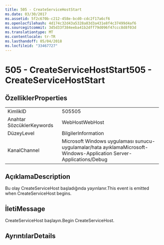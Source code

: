 ```yaml
---
title: 505 - CreateServiceHostStart
ms.date: 03/30/2017
ms.assetid: 5f2c670b-c212-458e-bcd0-cdc2f17a6cf6
ms.openlocfilehash: 4d174c32d43a5328a83d3a431e8f4c37499d4af6
ms.sourcegitcommit: 3d5d33f384eeba41b2dff79d096f47ccc8d8f03d
ms.translationtype: MT
ms.contentlocale: tr-TR
ms.lasthandoff: 05/04/2018
ms.locfileid: "33467727"
---
```

# <a name="505---createservicehoststart"></a><span data-ttu-id="b482d-102">505 - CreateServiceHostStart</span><span class="sxs-lookup"><span data-stu-id="b482d-102">505 - CreateServiceHostStart</span></span>
## <a name="properties"></a><span data-ttu-id="b482d-103">Özellikler</span><span class="sxs-lookup"><span data-stu-id="b482d-103">Properties</span></span>  
  
|||  
|-|-|  
|<span data-ttu-id="b482d-104">Kimlik</span><span class="sxs-lookup"><span data-stu-id="b482d-104">ID</span></span>|<span data-ttu-id="b482d-105">505</span><span class="sxs-lookup"><span data-stu-id="b482d-105">505</span></span>|  
|<span data-ttu-id="b482d-106">Anahtar Sözcükler</span><span class="sxs-lookup"><span data-stu-id="b482d-106">Keywords</span></span>|<span data-ttu-id="b482d-107">WebHost</span><span class="sxs-lookup"><span data-stu-id="b482d-107">WebHost</span></span>|  
|<span data-ttu-id="b482d-108">Düzey</span><span class="sxs-lookup"><span data-stu-id="b482d-108">Level</span></span>|<span data-ttu-id="b482d-109">Bilgiler</span><span class="sxs-lookup"><span data-stu-id="b482d-109">Information</span></span>|  
|<span data-ttu-id="b482d-110">Kanal</span><span class="sxs-lookup"><span data-stu-id="b482d-110">Channel</span></span>|<span data-ttu-id="b482d-111">Microsoft Windows uygulaması sunucu-uygulamalar/hata ayıklama</span><span class="sxs-lookup"><span data-stu-id="b482d-111">Microsoft-Windows-Application Server-Applications/Debug</span></span>|  
  
## <a name="description"></a><span data-ttu-id="b482d-112">Açıklama</span><span class="sxs-lookup"><span data-stu-id="b482d-112">Description</span></span>  
 <span data-ttu-id="b482d-113">Bu olay CreateServiceHost başladığında yayınlanır.</span><span class="sxs-lookup"><span data-stu-id="b482d-113">This event is emitted when CreateServiceHost begins.</span></span>  
  
## <a name="message"></a><span data-ttu-id="b482d-114">İleti</span><span class="sxs-lookup"><span data-stu-id="b482d-114">Message</span></span>  
 <span data-ttu-id="b482d-115">CreateServiceHost başlayın.</span><span class="sxs-lookup"><span data-stu-id="b482d-115">Begin CreateServiceHost.</span></span>  
  
## <a name="details"></a><span data-ttu-id="b482d-116">Ayrıntılar</span><span class="sxs-lookup"><span data-stu-id="b482d-116">Details</span></span>
